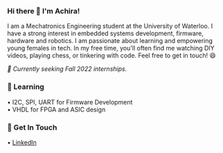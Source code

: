 ### Hi there  👋   I'm Achira!
<!--
**achirasarker/achirasarker** is a ✨ _special_ ✨ repository because its `README.md` (this file) appears on your GitHub profile.

Here are some ideas to get you started:
     
- 🔭 I’m currently working on ...
- 🌱 I’m currently learning ...
- 👯 I’m looking to collaborate on ...
- 🤔 I’m looking for help with ...
- 💬 Ask me about ...
- 📫 How to reach me: ...
- 😄 Pronouns: ...
- ⚡ Fun fact: ...
-->

I am a Mechatronics Engineering student at the University of Waterloo. I have a strong interest in embedded systems development, firmware, hardware and robotics. I am passionate about learning and empowering young females in tech. In my free time, you'll often find me watching DIY videos, playing chess, or tinkering with code. Feel free to get in touch! 😄<br>

<i> 🔎 Currently seeking Fall 2022 internships.</i>

### 🌱 Learning
• I2C, SPI, UART for Firmware Development <br>
• VHDL for FPGA and ASIC design 

### 💬 Get In Touch 
• <a href="https://www.linkedin.com/in/achirasarker/">LinkedIn</a> <br>
